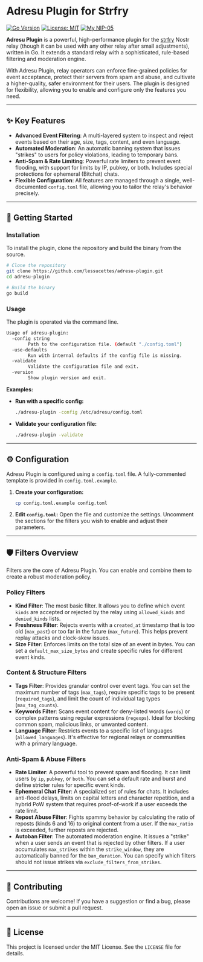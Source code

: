 
# Adresu Plugin for Strfry

[![Go Version](https://img.shields.io/badge/go-1.25-blue.svg)](https://golang.org/)
[![License: MIT](https://img.shields.io/badge/License-MIT-yellow.svg)](https://opensource.org/licenses/MIT)
[![My NIP-05](https://img.shields.io/badge/NIP--05-__@dukenukemmustdie.com-8E44AD?logo=nostr&logoColor=white)](https://dukenukemmustdie.com)

**Adresu Plugin** is a powerful, high-performance plugin for the [strfry](https://github.com/hoytech/strfry) Nostr relay (though it can be used with any other relay after small adjustments), written in Go. It extends a standard relay with a sophisticated, rule-based filtering and moderation engine.

With Adresu Plugin, relay operators can enforce fine-grained policies for event acceptance, protect their servers from spam and abuse, and cultivate a higher-quality, safer environment for their users. The plugin is designed for flexibility, allowing you to enable and configure only the features you need.

-----

## ✨ Key Features

  * **Advanced Event Filtering**: A multi-layered system to inspect and reject events based on their age, size, tags, content, and even language.
  * **Automated Moderation**: An automatic banning system that issues "strikes" to users for policy violations, leading to temporary bans.
  * **Anti-Spam & Rate Limiting**: Powerful rate limiters to prevent event flooding, with support for limits by IP, pubkey, or both. Includes special protections for ephemeral (Bitchat) chats.
  * **Flexible Configuration**: All features are managed through a single, well-documented `config.toml` file, allowing you to tailor the relay's behavior precisely.

-----

## 🚀 Getting Started

### Installation

To install the plugin, clone the repository and build the binary from the source.

```bash
# Clone the repository
git clone https://github.com/lessucettes/adresu-plugin.git
cd adresu-plugin

# Build the binary
go build
```

### Usage

The plugin is operated via the command line.

```bash
Usage of adresu-plugin:
  -config string
        Path to the configuration file. (default "./config.toml")
  -use-defaults
        Run with internal defaults if the config file is missing.
  -validate
        Validate the configuration file and exit.
  -version
        Show plugin version and exit.
```

**Examples:**

  * **Run with a specific config:**

    ```bash
    ./adresu-plugin -config /etc/adresu/config.toml
    ```

  * **Validate your configuration file:**

    ```bash
    ./adresu-plugin -validate
    ```

-----

## ⚙️ Configuration

Adresu Plugin is configured using a `config.toml` file. A fully-commented template is provided in `config.toml.example`.

1.  **Create your configuration:**

    ```bash
    cp config.toml.example config.toml
    ```

2.  **Edit `config.toml`:** Open the file and customize the settings. Uncomment the sections for the filters you wish to enable and adjust their parameters.

-----

## 🛡️ Filters Overview

Filters are the core of Adresu Plugin. You can enable and combine them to create a robust moderation policy.

### Policy Filters

  * **Kind Filter**: The most basic filter. It allows you to define which event `kinds` are accepted or rejected by the relay using `allowed_kinds` and `denied_kinds` lists.
  * **Freshness Filter**: Rejects events with a `created_at` timestamp that is too old (`max_past`) or too far in the future (`max_future`). This helps prevent replay attacks and clock-skew issues.
  * **Size Filter**: Enforces limits on the total size of an event in bytes. You can set a `default_max_size_bytes` and create specific rules for different event kinds.

### Content & Structure Filters

  * **Tags Filter**: Provides granular control over event tags. You can set the maximum number of tags (`max_tags`), require specific tags to be present (`required_tags`), and limit the count of individual tag types (`max_tag_counts`).
  * **Keywords Filter**: Scans event content for deny-listed words (`words`) or complex patterns using regular expressions (`regexps`). Ideal for blocking common spam, malicious links, or unwanted content.
  * **Language Filter**: Restricts events to a specific list of languages (`allowed_languages`). It's effective for regional relays or communities with a primary language.

### Anti-Spam & Abuse Filters

  * **Rate Limiter**: A powerful tool to prevent spam and flooding. It can limit users by `ip`, `pubkey`, or `both`. You can set a default rate and burst and define stricter rules for specific event kinds.
  * **Ephemeral Chat Filter**: A specialized set of rules for chats. It includes anti-flood delays, limits on capital letters and character repetition, and a hybrid PoW system that requires proof-of-work if a user exceeds the rate limit.
  * **Repost Abuse Filter**: Fights spammy behavior by calculating the ratio of reposts (kinds 6 and 16) to original content from a user. If the `max_ratio` is exceeded, further reposts are rejected.
  * **Autoban Filter**: The automated moderation engine. It issues a "strike" when a user sends an event that is rejected by other filters. If a user accumulates `max_strikes` within the `strike_window`, they are automatically banned for the `ban_duration`. You can specify which filters should not issue strikes via `exclude_filters_from_strikes`.

-----

## 🤝 Contributing

Contributions are welcome\! If you have a suggestion or find a bug, please open an issue or submit a pull request.

-----

## 📄 License

This project is licensed under the MIT License. See the `LICENSE` file for details.
